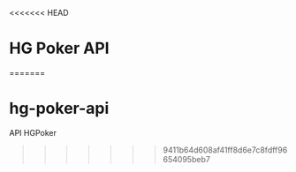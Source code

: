 <<<<<<< HEAD
# HG Poker API
=======
# hg-poker-api
API HGPoker
>>>>>>> 9411b64d608af41ff8d6e7c8fdff96654095beb7
